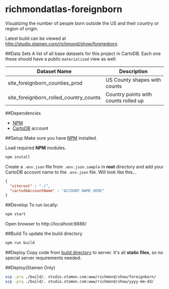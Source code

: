 # richmondatlas-foreignborn
Visualizing the number of people born outside the US and their country or region of origin.

Latest build can be viewed at http://studio.stamen.com/richmond/show/foreignborn


##Data Sets
A list of all base datasets for this project in CartoDB.  Each one these should have a public `materialized` view as well.

Dataset Name | Description
------------ | -----------
site_foreignborn_counties_prod | US County shapes with counts
site_foreignborn_rolled_country_counts | Country points with counts rolled up

##Dependencies
* [NPM](https://www.npmjs.com/)
* [CartoDB](https://cartodb.com/) account

##Setup
Make sure you have [NPM](https://www.npmjs.com/) installed.

Load required **NPM** modules.
```bash
npm install
```

Create a `.env.json` file from `.env.json.sample` in **root** directory and add your CartoDB account name to the `.env.json` file. Will look like this...
```json
{
  "siteroot" : "./",
  "cartodbAccountName" : "ACCOUNT NAME HERE"
}
```

##Develop
To run locally:
```bash
npm start
```
Open browser to http://localhost:8888/

##Build
To update the build directory
```bash
npm run build
```

##Deploy
Copy code from [build directory](./build) to server.  It's all **static files**, so no special server requirements needed.

##Deploy(Stamen Only)
```bash
scp -prq ./build/. studio.stamen.com:www/richmond/show/foreignborn/
scp -prq ./build/. studio.stamen.com:www/richmond/show/yyyy-mm-dd/
```



